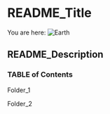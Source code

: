 # README_Title

You are here: ![Earth](https://upload.wikimedia.org/wikipedia/commons/thumb/c/cb/The_Blue_Marble_%28remastered%29.jpg/1024px-The_Blue_Marble_%28remastered%29.jpg)

## README_Description

### TABLE of Contents

Folder_1

Folder_2
